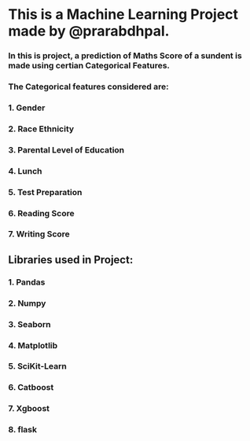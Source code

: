 # This is a Machine Learning Project made by @prarabdhpal.
### In this is project, a prediction of Maths Score of a sundent is made using certian Categorical Features.
### The Categorical features considered are: 
### 1. Gender
### 2. Race Ethnicity
### 3. Parental  Level of Education
### 4. Lunch
### 5. Test Preparation
### 6. Reading Score
### 7. Writing Score

## Libraries used in Project: 
### 1. Pandas
### 2. Numpy
### 3. Seaborn
### 4. Matplotlib
### 5. SciKit-Learn
### 6. Catboost
### 7. Xgboost
### 8. flask